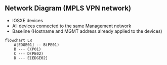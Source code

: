 ## Network Diagram (MPLS VPN network)

- IOSXE devices
- All devices connected to the same Management network
- Baseline (Hostname and MGMT address already applied to the devices)

```mermaid
flowchart LR
    A[EDGE01] -- B(PE01)
    B --- C(P01)
    C --- D(PE02)
    D --- E[EDGE02]
```
